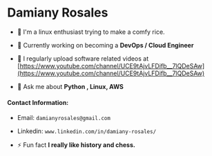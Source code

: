<h1>Damiany Rosales</h1>

- 🔭 I'm a linux enthusiast trying to make a comfy rice.

- 🌱 Currently working on becoming a **DevOps / Cloud Engineer**

- 📝 I regularly upload software related videos at [https://www.youtube.com/channel/UCE9tAjvLFDifb__7lQDeSAw](https://www.youtube.com/channel/UCE9tAjvLFDifb__7lQDeSAw)

- 💬 Ask me about **Python <django>, Linux, AWS**

#### Contact Information:
- Email: `damianyrosales@gmail.com`
- Linkedin: `www.linkedin.com/in/damiany-rosales/`

- ⚡ Fun fact **I really like history and chess.**

